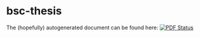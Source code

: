 # bsc-thesis
The (hopefully) autogenerated document can be found here:
[![PDF Status](https://www.sharelatex.com/github/repos/dnsjts/bsc-thesis/builds/latest/badge.svg)](https://www.sharelatex.com/github/repos/dnsjts/bsc-thesis/builds/latest/output.pdf)

